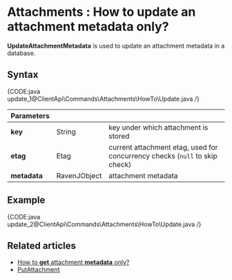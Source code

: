 # Attachments : How to update an attachment metadata only?

**UpdateAttachmentMetadata** is used to update an attachment metadata in a database.

## Syntax

{CODE:java update_1@ClientApi\Commands\Attachments\HowTo\Update.java /}

| Parameters | | |
| ------------- | ------------- | ----- |
| **key** | String | key under which attachment is stored |
| **etag** | Etag | current attachment etag, used for concurrency checks (`null` to skip check) |
| **metadata** | RavenJObject | attachment metadata |

## Example

{CODE:java update_2@ClientApi\Commands\Attachments\HowTo\Update.java /}

## Related articles

- [How to **get** attachment **metadata** only?](../../../../client-api/commands/attachments/how-to/get-attachment-metadata-only)  
- [PutAttachment](../../../../client-api/commands/attachments/put)  